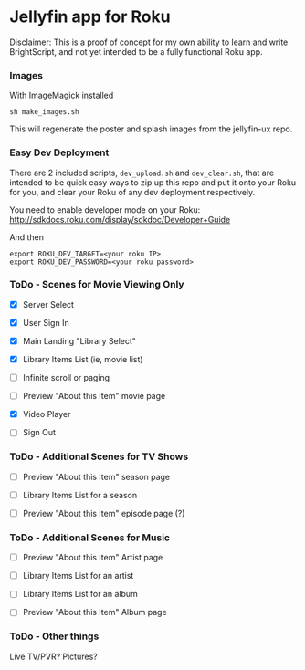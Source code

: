 # Jellyfin app for Roku

Disclaimer: This is a proof of concept for my own ability to learn and write
BrightScript, and not yet intended to be a fully functional Roku app.


### Images

With ImageMagick installed
```
sh make_images.sh
```

This will regenerate the poster and splash images from the jellyfin-ux repo.

### Easy Dev Deployment

There are 2 included scripts, `dev_upload.sh` and `dev_clear.sh`, that are
intended to be quick easy ways to zip up this repo and put it onto your Roku
for you, and clear your Roku of any dev deployment respectively.

You need to enable developer mode on your Roku:
http://sdkdocs.roku.com/display/sdkdoc/Developer+Guide

And then
```
export ROKU_DEV_TARGET=<your roku IP>
export ROKU_DEV_PASSWORD=<your roku password>
```


### ToDo - Scenes for Movie Viewing Only

- [x] Server Select
- [x] User Sign In
- [x] Main Landing "Library Select"
- [x] Library Items List (ie, movie list)
- [ ] Infinite scroll or paging
- [ ] Preview "About this Item" movie page
- [x] Video Player
- [ ] Sign Out


### ToDo - Additional Scenes for TV Shows

- [ ] Preview "About this Item" season page
- [ ] Library Items List for a season
- [ ] Preview "About this Item" episode page (?)


### ToDo - Additional Scenes for Music

- [ ] Preview "About this Item" Artist page
- [ ] Library Items List for an artist
- [ ] Library Items List for an album
- [ ] Preview "About this Item" Album page


### ToDo - Other things

Live TV/PVR? Pictures?
